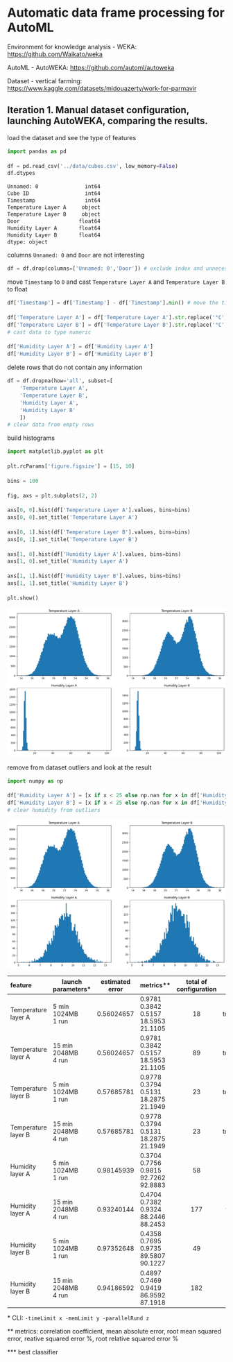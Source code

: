 # Automatic data frame processing for AutoML

Environment for knowledge analysis - WEKA:
https://github.com/Waikato/weka

AutoML - AutoWEKA:
https://github.com/automl/autoweka

Dataset - vertical farming:
https://www.kaggle.com/datasets/midouazerty/work-for-parmavir

## Iteration 1. Manual dataset configuration, launching AutoWEKA, comparing the results.

load the dataset and see the type of features
```python
import pandas as pd

df = pd.read_csv('../data/cubes.csv', low_memory=False)
df.dtypes
```
```
Unnamed: 0               int64
Cube ID                  int64
Timestamp                int64
Temperature Layer A     object
Temperature Layer B     object
Door                   float64
Humidity Layer A       float64
Humidity Layer B       float64
dtype: object
```


columns `Unnamed: 0` and `Door` are not interesting

```python
df = df.drop(columns=['Unnamed: 0','Door']) # exclude index and unnecessary columns
```


move `Timestamp` to `0` and cast `Temperature Layer A` and `Temperature Layer B` to float

```python
df['Timestamp'] = df['Timestamp'] - df['Timestamp'].min() # move the timer to the start

df['Temperature Layer A'] = df['Temperature Layer A'].str.replace('°C', '').astype(float)
df['Temperature Layer B'] = df['Temperature Layer B'].str.replace('°C', '').astype(float)
# cast data to type numeric

df['Humidity Layer A'] = df['Humidity Layer A']
df['Humidity Layer B'] = df['Humidity Layer B']
```


delete rows that do not contain any information

```python
df = df.dropna(how='all', subset=[
    'Temperature Layer A',
    'Temperature Layer B',
    'Humidity Layer A',
    'Humidity Layer B'
    ])
# clear data from empty rows
```


build histograms

```python
import matplotlib.pyplot as plt

plt.rcParams['figure.figsize'] = [15, 10]

bins = 100

fig, axs = plt.subplots(2, 2)

axs[0, 0].hist(df['Temperature Layer A'].values, bins=bins)
axs[0, 0].set_title('Temperature Layer A')

axs[0, 1].hist(df['Temperature Layer B'].values, bins=bins)
axs[0, 1].set_title('Temperature Layer B')

axs[1, 0].hist(df['Humidity Layer A'].values, bins=bins)
axs[1, 0].set_title('Humidity Layer A')

axs[1, 1].hist(df['Humidity Layer B'].values, bins=bins)
axs[1, 1].set_title('Humidity Layer B')

plt.show()
```

![plot](./img/hist1.jpg)


remove from dataset outliers and look at the result

```python
import numpy as np

df['Humidity Layer A'] = [x if x < 25 else np.nan for x in df['Humidity Layer A']]
df['Humidity Layer B'] = [x if x < 25 else np.nan for x in df['Humidity Layer B']]
# clear humidity from outliers
```

![plot](./img/hist2.jpg)


| feature             | launch parameters*    | estimated error  | metrics**                                            | total of configuration | result***          |
|:------------------- | --------------------- |:----------------:| ---------------------------------------------------- |:----------------------:|:------------------:|
| Temperature layer A | 5 min<br/>1024MB<br/>1 run  | 0.56024657       | 0.9781<br/>0.3842<br/>0.5157<br/>18.5953<br/>21.1105 | 18       | trees.RandomForest |
| Temperature layer A | 15 min<br/>2048MB<br/>4 run | 0.56024657       | 0.9781<br/>0.3842<br/>0.5157<br/>18.5953<br/>21.1105 | 89       | trees.RandomForest |
| Temperature layer B | 5 min<br/>1024MB<br/>1 run  | 0.57685781       | 0.9778<br/>0.3794<br/>0.5131<br/>18.2875<br/>21.1949 | 23       | trees.RandomForest |
| Temperature layer B | 15 min<br/>2048MB<br/>4 run | 0.57685781       | 0.9778<br/>0.3794<br/>0.5131<br/>18.2875<br/>21.1949 | 23       | trees.RandomForest |
| Humidity layer A    | 5 min<br/>1024MB<br/>1 run  | 0.98145939       | 0.3704<br/>0.7756<br/>0.9815<br/>92.7262<br/>92.8883 | 58       | trees.M5P          |
| Humidity layer A    | 15 min<br/>2048MB<br/>4 run | 0.93240144       | 0.4704<br/>0.7382<br/>0.9324<br/>88.2446<br/>88.2453 | 177      | trees.RandomTree   |
| Humidity layer B    | 5 min<br/>1024MB<br/>1 run  | 0.97352648       | 0.4358<br/>0.7695<br/>0.9735<br/>89.5807<br/>90.1227 | 49       | trees.M5P          |
| Humidity layer B    | 15 min<br/>2048MB<br/>4 run | 0.94186592       | 0.4897<br/>0.7469<br/>0.9419<br/>86.9592<br/>87.1918 | 182      | trees.M5P          |

\* CLI: `-timeLimit x -memLimit y -parallelRund z`

** metrics: correlation coefficient, mean absolute error, root mean squared error, reative squared error %, root relative squared error %

*** best classifier
